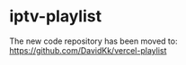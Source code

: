# iptv-playlist

The new code repository has been moved to: https://github.com/DavidKk/vercel-playlist
